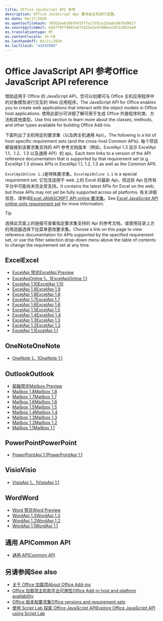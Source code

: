 ```yaml
---
title: Office JavaScript API 参考
description: Office JavaScript Api 要求由主机进行设置。
ms.date: 04/17/2020
ms.openlocfilehash: 765b2ee6108f6433ffe17d3ca15ba9c68fbd9617
ms.sourcegitcommit: 6dd770ff4893a67c625e1e4fd06ee197a3992ae0
ms.translationtype: MT
ms.contentlocale: zh-CN
ms.lasthandoff: 04/21/2020
ms.locfileid: "43593909"
---
```

# <a name="office-javascript-api-reference"></a><span data-ttu-id="9d284-103">Office JavaScript API 参考</span><span class="sxs-lookup"><span data-stu-id="9d284-103">Office JavaScript API reference</span></span>

<span data-ttu-id="9d284-104">借助适用于 Office 的 JavaScript API，您可以创建可与 Office 主机应用程序中的对象模型进行交互的 Web 应用程序。</span><span class="sxs-lookup"><span data-stu-id="9d284-104">The JavaScript API for Office enables you to create web applications that interact with the object models in Office host applications.</span></span> <span data-ttu-id="9d284-105">使用此部分可详细了解可用于生成 Office 外接程序的类、方法和其他类型。</span><span class="sxs-lookup"><span data-stu-id="9d284-105">Use this section to learn more about the classes, methods, and other types available for building Office Add-ins.</span></span>

<span data-ttu-id="9d284-106">下面列出了主机特定的要求集（以及跨主机通用 Api）。</span><span class="sxs-lookup"><span data-stu-id="9d284-106">The following is a list of host-specific requirement sets (and the cross-host Common APIs).</span></span> <span data-ttu-id="9d284-107">每个项目都链接到该要求集支持的 API 参考文档版本（例如，ExcelApi 1.3 显示 ExcelApi 1.1、1.2、1.3 以及通用 API）的 api。</span><span class="sxs-lookup"><span data-stu-id="9d284-107">Each item links to a version of the API reference documentation that is supported by that requirement set (e.g. ExcelApi 1.3 shows APIs in ExcelApi 1.1, 1.2, 1.3 as well as the Common API).</span></span>

<span data-ttu-id="9d284-108">`ExcelApiOnline 1.1`是特殊要求集。</span><span class="sxs-lookup"><span data-stu-id="9d284-108">`ExcelApiOnline 1.1` is a special requirement set.</span></span> <span data-ttu-id="9d284-109">它包含适用于 web 上的 Excel 的最新 Api，但这些 Api 在所有平台中可能尚未完全受支持。</span><span class="sxs-lookup"><span data-stu-id="9d284-109">It contains the latest APIs for Excel on the web, but those APIs may not yet be fully supported across all platforms.</span></span> <span data-ttu-id="9d284-110">有关详细信息，请参阅[Excel JAVASCRIPT API online 要求集](/office/dev/add-ins/reference/requirement-sets/excel-api-online-requirement-set)。</span><span class="sxs-lookup"><span data-stu-id="9d284-110">See [Excel JavaScript API online-only requirement set](/office/dev/add-ins/reference/requirement-sets/excel-api-online-requirement-set) for more information.</span></span>

> [!TIP]
> <span data-ttu-id="9d284-111">选择此页面上的链接可查看指定要求集支持的 Api 的参考文档，或使用目录上方的筛选器选择下拉菜单更改要求集。</span><span class="sxs-lookup"><span data-stu-id="9d284-111">Choose a link on this page to view reference documentation for APIs supported by the specified requirement set, or use the filter selection drop-down menu above the table of contents to change the requirement set at any time.</span></span>

## <a name="excel"></a><span data-ttu-id="9d284-112">Excel</span><span class="sxs-lookup"><span data-stu-id="9d284-112">Excel</span></span>

- [<span data-ttu-id="9d284-113">ExcelApi 预览</span><span class="sxs-lookup"><span data-stu-id="9d284-113">ExcelApi Preview</span></span>](/javascript/api/excel?view=excel-js-preview)
- [<span data-ttu-id="9d284-114">ExcelApiOnline 1。1</span><span class="sxs-lookup"><span data-stu-id="9d284-114">ExcelApiOnline 1.1</span></span>](/javascript/api/excel?view=excel-js-online)
- [<span data-ttu-id="9d284-115">ExcelApi 1.10</span><span class="sxs-lookup"><span data-stu-id="9d284-115">ExcelApi 1.10</span></span>](/javascript/api/excel?view=excel-js-1.10)
- [<span data-ttu-id="9d284-116">ExcelApi 1.9</span><span class="sxs-lookup"><span data-stu-id="9d284-116">ExcelApi 1.9</span></span>](/javascript/api/excel?view=excel-js-1.9)
- [<span data-ttu-id="9d284-117">ExcelApi 1.8</span><span class="sxs-lookup"><span data-stu-id="9d284-117">ExcelApi 1.8</span></span>](/javascript/api/excel?view=excel-js-1.8)
- [<span data-ttu-id="9d284-118">ExcelApi 1.7</span><span class="sxs-lookup"><span data-stu-id="9d284-118">ExcelApi 1.7</span></span>](/javascript/api/excel?view=excel-js-1.7)
- [<span data-ttu-id="9d284-119">ExcelApi 1.6</span><span class="sxs-lookup"><span data-stu-id="9d284-119">ExcelApi 1.6</span></span>](/javascript/api/excel?view=excel-js-1.6)
- [<span data-ttu-id="9d284-120">ExcelApi 1.5</span><span class="sxs-lookup"><span data-stu-id="9d284-120">ExcelApi 1.5</span></span>](/javascript/api/excel?view=excel-js-1.5)
- [<span data-ttu-id="9d284-121">ExcelApi 1.4</span><span class="sxs-lookup"><span data-stu-id="9d284-121">ExcelApi 1.4</span></span>](/javascript/api/excel?view=excel-js-1.4)
- [<span data-ttu-id="9d284-122">ExcelApi 1.3</span><span class="sxs-lookup"><span data-stu-id="9d284-122">ExcelApi 1.3</span></span>](/javascript/api/excel?view=excel-js-1.3)
- [<span data-ttu-id="9d284-123">ExcelApi 1.2</span><span class="sxs-lookup"><span data-stu-id="9d284-123">ExcelApi 1.2</span></span>](/javascript/api/excel?view=excel-js-1.2)
- [<span data-ttu-id="9d284-124">ExcelApi 1.1</span><span class="sxs-lookup"><span data-stu-id="9d284-124">ExcelApi 1.1</span></span>](/javascript/api/excel?view=excel-js-1.1)

## <a name="onenote"></a><span data-ttu-id="9d284-125">OneNote</span><span class="sxs-lookup"><span data-stu-id="9d284-125">OneNote</span></span>

- [<span data-ttu-id="9d284-126">OneNote 1。1</span><span class="sxs-lookup"><span data-stu-id="9d284-126">OneNote 1.1</span></span>](/javascript/api/onenote?view=onenote-js-1.1)

## <a name="outlook"></a><span data-ttu-id="9d284-127">Outlook</span><span class="sxs-lookup"><span data-stu-id="9d284-127">Outlook</span></span>

- [<span data-ttu-id="9d284-128">邮箱预览</span><span class="sxs-lookup"><span data-stu-id="9d284-128">Mailbox Preview</span></span>](/javascript/api/outlook?view=outlook-js-preview)
- [<span data-ttu-id="9d284-129">Mailbox 1.8</span><span class="sxs-lookup"><span data-stu-id="9d284-129">Mailbox 1.8</span></span>](/javascript/api/outlook?view=outlook-js-1.8)
- [<span data-ttu-id="9d284-130">Mailbox 1.7</span><span class="sxs-lookup"><span data-stu-id="9d284-130">Mailbox 1.7</span></span>](/javascript/api/outlook?view=outlook-js-1.7)
- [<span data-ttu-id="9d284-131">Mailbox 1.6</span><span class="sxs-lookup"><span data-stu-id="9d284-131">Mailbox 1.6</span></span>](/javascript/api/outlook?view=outlook-js-1.6)
- [<span data-ttu-id="9d284-132">Mailbox 1.5</span><span class="sxs-lookup"><span data-stu-id="9d284-132">Mailbox 1.5</span></span>](/javascript/api/outlook?view=outlook-js-1.5)
- [<span data-ttu-id="9d284-133">Mailbox 1.4</span><span class="sxs-lookup"><span data-stu-id="9d284-133">Mailbox 1.4</span></span>](/javascript/api/outlook?view=outlook-js-1.4)
- [<span data-ttu-id="9d284-134">Mailbox 1.3</span><span class="sxs-lookup"><span data-stu-id="9d284-134">Mailbox 1.3</span></span>](/javascript/api/outlook?view=outlook-js-1.3)
- [<span data-ttu-id="9d284-135">Mailbox 1.2</span><span class="sxs-lookup"><span data-stu-id="9d284-135">Mailbox 1.2</span></span>](/javascript/api/outlook?view=outlook-js-1.2)
- [<span data-ttu-id="9d284-136">Mailbox 1.1</span><span class="sxs-lookup"><span data-stu-id="9d284-136">Mailbox 1.1</span></span>](/javascript/api/outlook?view=outlook-js-1.1)

## <a name="powerpoint"></a><span data-ttu-id="9d284-137">PowerPoint</span><span class="sxs-lookup"><span data-stu-id="9d284-137">PowerPoint</span></span>

- [<span data-ttu-id="9d284-138">PowerPointApi 1.1</span><span class="sxs-lookup"><span data-stu-id="9d284-138">PowerPointApi 1.1</span></span>](/javascript/api/powerpoint?view=powerpoint-js-1.1)

## <a name="visio"></a><span data-ttu-id="9d284-139">Visio</span><span class="sxs-lookup"><span data-stu-id="9d284-139">Visio</span></span>

- [<span data-ttu-id="9d284-140">VisioApi 1。1</span><span class="sxs-lookup"><span data-stu-id="9d284-140">VisioApi 1.1</span></span>](/javascript/api/visio?view=visio-js-1.1)

## <a name="word"></a><span data-ttu-id="9d284-141">Word</span><span class="sxs-lookup"><span data-stu-id="9d284-141">Word</span></span>

- [<span data-ttu-id="9d284-142">Word 预览</span><span class="sxs-lookup"><span data-stu-id="9d284-142">Word Preview</span></span>](/javascript/api/word?view=word-js-preview)
- [<span data-ttu-id="9d284-143">WordApi 1.3</span><span class="sxs-lookup"><span data-stu-id="9d284-143">WordApi 1.3</span></span>](/javascript/api/word?view=word-js-1.3)
- [<span data-ttu-id="9d284-144">WordApi 1.2</span><span class="sxs-lookup"><span data-stu-id="9d284-144">WordApi 1.2</span></span>](/javascript/api/word?view=word-js-1.2)
- [<span data-ttu-id="9d284-145">WordApi 1.1</span><span class="sxs-lookup"><span data-stu-id="9d284-145">WordApi 1.1</span></span>](/javascript/api/word?view=word-js-1.1)

## <a name="common-api"></a><span data-ttu-id="9d284-146">通用 API</span><span class="sxs-lookup"><span data-stu-id="9d284-146">Common API</span></span>

- [<span data-ttu-id="9d284-147">通用 API</span><span class="sxs-lookup"><span data-stu-id="9d284-147">Common API</span></span>](/javascript/api/office?view=common-js)

## <a name="see-also"></a><span data-ttu-id="9d284-148">另请参阅</span><span class="sxs-lookup"><span data-stu-id="9d284-148">See also</span></span>

- [<span data-ttu-id="9d284-149">关于 Office 加载项</span><span class="sxs-lookup"><span data-stu-id="9d284-149">About Office Add-ins</span></span>](/office/dev/add-ins/overview)
- [<span data-ttu-id="9d284-150">Office 加载项主机和平台可用性</span><span class="sxs-lookup"><span data-stu-id="9d284-150">Office Add-in host and platform availability</span></span>](/office/dev/add-ins/overview/office-add-in-availability)
- [<span data-ttu-id="9d284-151">Office 版本和要求集</span><span class="sxs-lookup"><span data-stu-id="9d284-151">Office versions and requirement sets</span></span>](/office/dev/add-ins/develop/office-versions-and-requirement-sets)
- [<span data-ttu-id="9d284-152">使用 Script Lab 探索 Office JavaScript API</span><span class="sxs-lookup"><span data-stu-id="9d284-152">Explore Office JavaScript API using Script Lab</span></span>](/office/dev/add-ins/overview/explore-with-script-lab)
